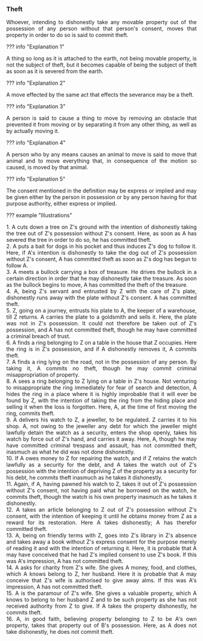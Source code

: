 ### Theft
<div style="text-align: justify">

Whoever, intending to dishonestly take any movable property out of the possession of any person without that person's consent, moves that property in order to do so is said to commit theft.

</div>

??? info "Explanation 1"
    <div style="text-align: justify"> A thing so long as it is attached to the earth, not being movable property, is not the subject of theft, but it becomes capable of being the subject of theft as soon as it is severed from the earth.

??? info "Explanation 2"
    <div style="text-align: justify"> A move effected by the same act that effects the severance may be a theft.

??? info "Explanation 3"
    <div style="text-align: justify"> A person is said to cause a thing to move by removing an obstacle that prevented it from moving or by separating it from any other thing, as well as by actually moving it.

??? info "Explanation 4"
    <div style="text-align: justify"> A person who by any means causes an animal to move is said to move that animal and to move everything that, in consequence of the motion so caused, is moved by that animal.

??? info "Explanation 5"
    <div style="text-align: justify"> The consent mentioned in the definition may be express or implied and may be given either by the person in possession or by any person having for that purpose authority, either express or implied.

??? example "Illustrations"
    <div style="text-align: justify"> 1. A cuts down a tree on Z's ground with the intention of dishonestly taking the tree out of Z's possession without Z's consent. Here, as soon as A has severed the tree in order to do so, he has committed theft.
    <div style="text-align: justify"> 2. A puts a bait for dogs in his pocket and thus induces Z's dog to follow it. Here, if A's intention is dishonestly to take the dog out of Z's possession without Z's consent, A has committed theft as soon as Z's dog has begun to follow A.
    <div style="text-align: justify"> 3. A meets a bullock carrying a box of treasure. He drives the bullock in a certain direction in order that he may dishonestly take the treasure. As soon as the bullock begins to move, A has committed the theft of the treasure.
    <div style="text-align: justify"> 4. A, being Z's servant and entrusted by Z with the care of Z's plate, dishonestly runs away with the plate without Z's consent. A has committed theft.
    <div style="text-align: justify"> 5. Z, going on a journey, entrusts his plate to A, the keeper of a warehouse, till Z returns. A carries the plate to a goldsmith and sells it. Here, the plate was not in Z's possession. It could not therefore be taken out of Z's possession, and A has not committed theft, though he may have committed a criminal breach of trust.
    <div style="text-align: justify"> 6. A finds a ring belonging to Z on a table in the house that Z occupies. Here the ring is in Z's possession, and if A dishonestly removes it, A commits theft.
    <div style="text-align: justify"> 7. A finds a ring lying on the road, not in the possession of any person. By taking it, A commits no theft, though he may commit criminal misappropriation of property.
    <div style="text-align: justify"> 8. A sees a ring belonging to Z lying on a table in Z's house. Not venturing to misappropriate the ring immediately for fear of search and detection, A hides the ring in a place where it is highly improbable that it will ever be found by Z, with the intention of taking the ring from the hiding place and selling it when the loss is forgotten. Here, A, at the time of first moving the ring, commits theft.
    <div style="text-align: justify"> 9. A delivers his watch to Z, a jeweller, to be regulated. Z carries it to his shop. A, not owing to the jeweller any debt for which the jeweller might lawfully detain the watch as a security, enters the shop openly, takes his watch by force out of Z's hand, and carries it away. Here, A, though he may have committed criminal trespass and assault, has not committed theft, inasmuch as what he did was not done dishonestly.
    <div style="text-align: justify"> 10. If A owes money to Z for repairing the watch, and if Z retains the watch lawfully as a security for the debt, and A takes the watch out of Z's possession with the intention of depriving Z of the property as a security for his debt, he commits theft inasmuch as he takes it dishonestly.
    <div style="text-align: justify"> 11. Again, if A, having pawned his watch to Z, takes it out of Z's possession without Z's consent, not having paid what he borrowed on the watch, he commits theft, though the watch is his own property inasmuch as he takes it dishonestly.
    <div style="text-align: justify"> 12. A takes an article belonging to Z out of Z's possession without Z's consent, with the intention of keeping it until he obtains money from Z as a reward for its restoration. Here A takes dishonestly; A has therefor committed theft.
    <div style="text-align: justify"> 13. A, being on friendly terms with Z, goes into Z's library in Z's absence and takes away a book without Z's express consent for the purpose merely of reading it and with the intention of returning it. Here, it is probable that A may have conceived that he had Z's implied consent to use Z's book. If this was A's impression, A has not committed theft.
    <div style="text-align: justify"> 14. A asks for charity from Z's wife. She gives A money, food, and clothes, which A knows belong to Z, her husband. Here it is probable that A may conceive that Z's wife is authorised to give away alms. If this was A's impression, A has not committed theft.
    <div style="text-align: justify"> 15. A is the paramour of Z's wife. She gives a valuable property, which A knows to belong to her husband Z and to be such property as she has not received authority from Z to give. If A takes the property dishonestly, he commits theft.
    <div style="text-align: justify"> 16. A, in good faith, believing property belonging to Z to be A's own property, takes that property out of B's possession. Here, as A does not take dishonestly, he does not commit theft.
